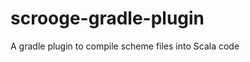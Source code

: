 scrooge-gradle-plugin
=====================

A gradle plugin to compile scheme files into Scala code
